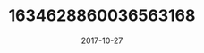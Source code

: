 ---
title: "1634628860036563168"
cover: "2017-10-27 16.42.46 1634628860036563168_46248401"
photo: "2017-10-27 16.42.46 1634628860036563168_46248401"
date: "2017-10-27"
type: "photo"
---